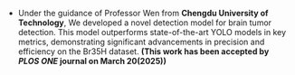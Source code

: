 - Under the guidance of Professor Wen from **Chengdu University of Technology**, We developed a novel detection model for brain tumor detection. This model outperforms state-of-the-art YOLO models in key metrics, demonstrating significant advancements in precision and efficiency on the Br35H dataset. **(This work has been accepted by *PLOS ONE* journal on March 20(2025))**